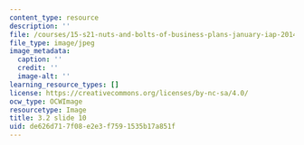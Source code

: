 ```yaml
---
content_type: resource
description: ''
file: /courses/15-s21-nuts-and-bolts-of-business-plans-january-iap-2014/de626d717f08e2e3f7591535b17a851f_Slide10.JPG
file_type: image/jpeg
image_metadata:
  caption: ''
  credit: ''
  image-alt: ''
learning_resource_types: []
license: https://creativecommons.org/licenses/by-nc-sa/4.0/
ocw_type: OCWImage
resourcetype: Image
title: 3.2 slide 10
uid: de626d71-7f08-e2e3-f759-1535b17a851f
---
```

